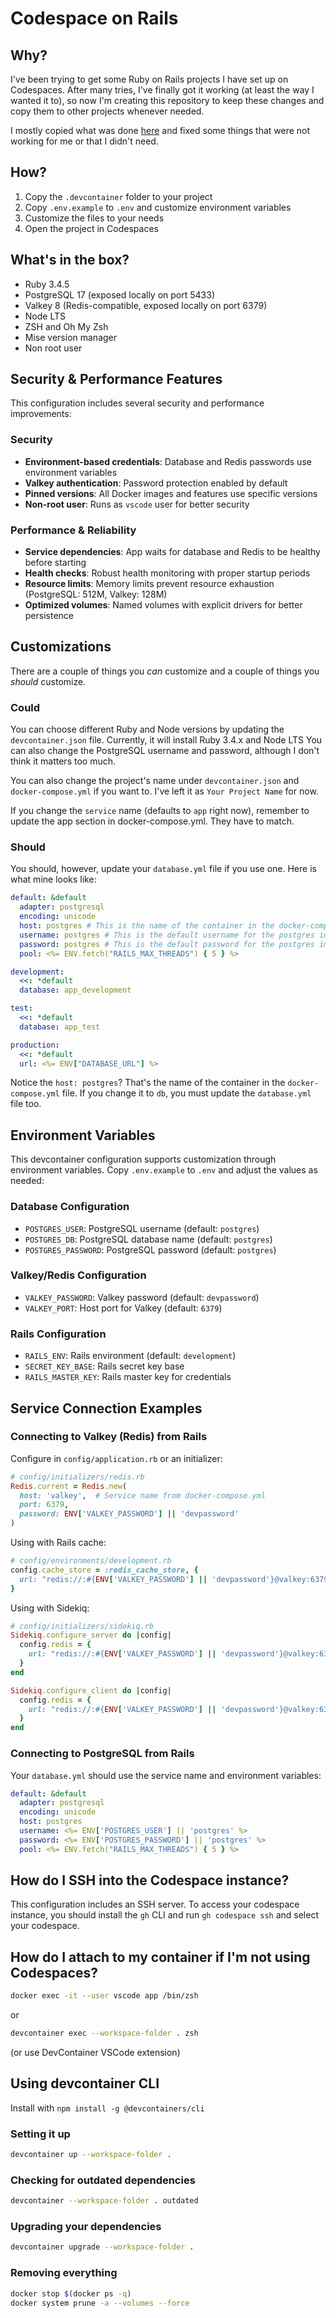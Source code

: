 # Codespace on Rails

## Why?

I've been trying to get some Ruby on Rails projects I have set up on Codespaces. After many tries, I've finally got it working (at least the way I wanted it to), so now I'm creating this repository to keep these changes and copy them to other projects whenever needed.

I mostly copied what was done [here](https://github.com/microsoft/vscode-dev-containers/tree/main/containers/ruby-rails-postgres) and fixed some things that were not working for me or that I didn't need.

## How?

1. Copy the `.devcontainer` folder to your project
2. Copy `.env.example` to `.env` and customize environment variables
3. Customize the files to your needs
4. Open the project in Codespaces

## What's in the box?

- Ruby 3.4.5
- PostgreSQL 17 (exposed locally on port 5433)
- Valkey 8 (Redis-compatible, exposed locally on port 6379)
- Node LTS
- ZSH and Oh My Zsh
- Mise version manager
- Non root user

## Security & Performance Features

This configuration includes several security and performance improvements:

### Security
- **Environment-based credentials**: Database and Redis passwords use environment variables
- **Valkey authentication**: Password protection enabled by default
- **Pinned versions**: All Docker images and features use specific versions
- **Non-root user**: Runs as `vscode` user for better security

### Performance & Reliability
- **Service dependencies**: App waits for database and Redis to be healthy before starting
- **Health checks**: Robust health monitoring with proper startup periods
- **Resource limits**: Memory limits prevent resource exhaustion (PostgreSQL: 512M, Valkey: 128M)
- **Optimized volumes**: Named volumes with explicit drivers for better persistence

## Customizations

There are a couple of things you _can_ customize and a couple of things you _should_ customize.

### Could

You can choose different Ruby and Node versions by updating the `devcontainer.json` file. Currently, it will install Ruby 3.4.x and Node LTS You can also change the PostgreSQL username and password, although I don't think it matters too much.

You can also change the project's name under `devcontainer.json` and `docker-compose.yml` if you want to. I've left it as `Your Project Name` for now.

If you change the `service` name (defaults to `app` right now), remember to update the app section in docker-compose.yml. They have to match.

### Should

You should, however, update your `database.yml` file if you use one. Here is what mine looks like:

```yaml
default: &default
  adapter: postgresql
  encoding: unicode
  host: postgres # This is the name of the container in the docker-compose.yml file
  username: postgres # This is the default username for the postgres image
  password: postgres # This is the default password for the postgres image
  pool: <%= ENV.fetch("RAILS_MAX_THREADS") { 5 } %>

development:
  <<: *default
  database: app_development

test:
  <<: *default
  database: app_test

production:
  <<: *default
  url: <%= ENV["DATABASE_URL"] %>
```

Notice the `host: postgres`? That's the name of the container in the `docker-compose.yml` file. If you change it to `db`, you must update the `database.yml` file too.

## Environment Variables

This devcontainer configuration supports customization through environment variables. Copy `.env.example` to `.env` and adjust the values as needed:

### Database Configuration
- `POSTGRES_USER`: PostgreSQL username (default: `postgres`)
- `POSTGRES_DB`: PostgreSQL database name (default: `postgres`)
- `POSTGRES_PASSWORD`: PostgreSQL password (default: `postgres`)

### Valkey/Redis Configuration
- `VALKEY_PASSWORD`: Valkey password (default: `devpassword`)
- `VALKEY_PORT`: Host port for Valkey (default: `6379`)

### Rails Configuration
- `RAILS_ENV`: Rails environment (default: `development`)
- `SECRET_KEY_BASE`: Rails secret key base
- `RAILS_MASTER_KEY`: Rails master key for credentials

## Service Connection Examples

### Connecting to Valkey (Redis) from Rails

Configure in `config/application.rb` or an initializer:
```ruby
# config/initializers/redis.rb
Redis.current = Redis.new(
  host: 'valkey',  # Service name from docker-compose.yml
  port: 6379,
  password: ENV['VALKEY_PASSWORD'] || 'devpassword'
)
```

Using with Rails cache:
```ruby
# config/environments/development.rb
config.cache_store = :redis_cache_store, {
  url: "redis://:#{ENV['VALKEY_PASSWORD'] || 'devpassword'}@valkey:6379/0"
}
```

Using with Sidekiq:
```ruby
# config/initializers/sidekiq.rb
Sidekiq.configure_server do |config|
  config.redis = {
    url: "redis://:#{ENV['VALKEY_PASSWORD'] || 'devpassword'}@valkey:6379/0"
  }
end

Sidekiq.configure_client do |config|
  config.redis = {
    url: "redis://:#{ENV['VALKEY_PASSWORD'] || 'devpassword'}@valkey:6379/0"
  }
end
```

### Connecting to PostgreSQL from Rails

Your `database.yml` should use the service name and environment variables:
```yaml
default: &default
  adapter: postgresql
  encoding: unicode
  host: postgres
  username: <%= ENV['POSTGRES_USER'] || 'postgres' %>
  password: <%= ENV['POSTGRES_PASSWORD'] || 'postgres' %>
  pool: <%= ENV.fetch("RAILS_MAX_THREADS") { 5 } %>
```

## How do I SSH into the Codespace instance?

This configuration includes an SSH server. To access your codespace instance, you should install the `gh` CLI and run `gh codespace ssh` and select your codespace.

## How do I attach to my container if I'm not using Codespaces?

```bash
docker exec -it --user vscode app /bin/zsh
```

or

```bash
devcontainer exec --workspace-folder . zsh
```

(or use DevContainer VSCode extension)

## Using devcontainer CLI

Install with `npm install -g @devcontainers/cli`

### Setting it up
```bash
devcontainer up --workspace-folder .
```

### Checking for outdated dependencies

```bash
devcontainer --workspace-folder . outdated
```

### Upgrading your dependencies

```bash
devcontainer upgrade --workspace-folder .
```

### Removing everything

```bash
docker stop $(docker ps -q)
docker system prune -a --volumes --force
```
